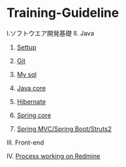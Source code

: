 # Training-Guideline
I.ソフトウエア開発基礎
II. Java
1. [Settup](https://docs.google.com/document/d/1Bhce_meNfVhBhtTsPDtclI0Fz56VjB8-g1gKqjKMats/edit?usp=sharing)

2. [Git](https://github.com/voiceJapan/TrainningGuide/blob/master/Git/git_tutorial.md)

3. [My sql](https://github.com/voiceJapan/TrainningGuide/blob/master/mysql/mysql.md)

4. [Java core](https://github.com/voiceJapan/TrainningGuide/blob/master/JavaCore/javacore_tutorial.md)

5. [Hibernate](https://github.com/voiceJapan/TrainningGuide/blob/master/Hibernate/hibernate_tutorial.md)

6. [Spring core](https://github.com/voiceJapan/TrainningGuide/blob/master/SpringCore/SpringCore_tutorial.md)

7. [Spring MVC/Spring Boot/Struts2](https://github.com/voiceJapan/TrainningGuide/blob/master/SpringMVC/SpringMVC_tutorial.md)

III. Front-end

IV. [Process working on Redmine](https://github.com/voiceJapan/TrainningGuide/blob/master/WorkingProcess/redmine/redmine.md)
